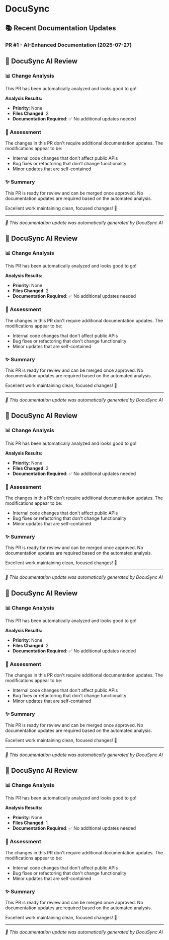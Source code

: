 # DocuSync








## 📚 Recent Documentation Updates

### PR #1 - AI-Enhanced Documentation (2025-07-27)

## 🤖 DocuSync AI Review

### 📊 Change Analysis
This PR has been automatically analyzed and looks good to go!

**Analysis Results:**
- **Priority**: None
- **Files Changed**: 2
- **Documentation Required**: ✅ No additional updates needed

### 🎯 Assessment
The changes in this PR don't require additional documentation updates. The modifications appear to be:
- Internal code changes that don't affect public APIs
- Bug fixes or refactoring that don't change functionality
- Minor updates that are self-contained

### ✨ Summary
This PR is ready for review and can be merged once approved. No documentation updates are required based on the automated analysis.

Excellent work maintaining clean, focused changes! 🚀

---
*🤖 This documentation update was automatically generated by DocuSync AI*


## 🤖 DocuSync AI Review

### 📊 Change Analysis
This PR has been automatically analyzed and looks good to go!

**Analysis Results:**
- **Priority**: None
- **Files Changed**: 2
- **Documentation Required**: ✅ No additional updates needed

### 🎯 Assessment
The changes in this PR don't require additional documentation updates. The modifications appear to be:
- Internal code changes that don't affect public APIs
- Bug fixes or refactoring that don't change functionality
- Minor updates that are self-contained

### ✨ Summary
This PR is ready for review and can be merged once approved. No documentation updates are required based on the automated analysis.

Excellent work maintaining clean, focused changes! 🚀

---
*🤖 This documentation update was automatically generated by DocuSync AI*


## 🤖 DocuSync AI Review

### 📊 Change Analysis
This PR has been automatically analyzed and looks good to go!

**Analysis Results:**
- **Priority**: None
- **Files Changed**: 2
- **Documentation Required**: ✅ No additional updates needed

### 🎯 Assessment
The changes in this PR don't require additional documentation updates. The modifications appear to be:
- Internal code changes that don't affect public APIs
- Bug fixes or refactoring that don't change functionality
- Minor updates that are self-contained

### ✨ Summary
This PR is ready for review and can be merged once approved. No documentation updates are required based on the automated analysis.

Excellent work maintaining clean, focused changes! 🚀

---
*🤖 This documentation update was automatically generated by DocuSync AI*


## 🤖 DocuSync AI Review

### 📊 Change Analysis
This PR has been automatically analyzed and looks good to go!

**Analysis Results:**
- **Priority**: None
- **Files Changed**: 2
- **Documentation Required**: ✅ No additional updates needed

### 🎯 Assessment
The changes in this PR don't require additional documentation updates. The modifications appear to be:
- Internal code changes that don't affect public APIs
- Bug fixes or refactoring that don't change functionality
- Minor updates that are self-contained

### ✨ Summary
This PR is ready for review and can be merged once approved. No documentation updates are required based on the automated analysis.

Excellent work maintaining clean, focused changes! 🚀

---
*🤖 This documentation update was automatically generated by DocuSync AI*


## 🤖 DocuSync AI Review

### 📊 Change Analysis
This PR has been automatically analyzed and looks good to go!

**Analysis Results:**
- **Priority**: None
- **Files Changed**: 1
- **Documentation Required**: ✅ No additional updates needed

### 🎯 Assessment
The changes in this PR don't require additional documentation updates. The modifications appear to be:
- Internal code changes that don't affect public APIs
- Bug fixes or refactoring that don't change functionality
- Minor updates that are self-contained

### ✨ Summary
This PR is ready for review and can be merged once approved. No documentation updates are required based on the automated analysis.

Excellent work maintaining clean, focused changes! 🚀

---
*🤖 This documentation update was automatically generated by DocuSync AI*

